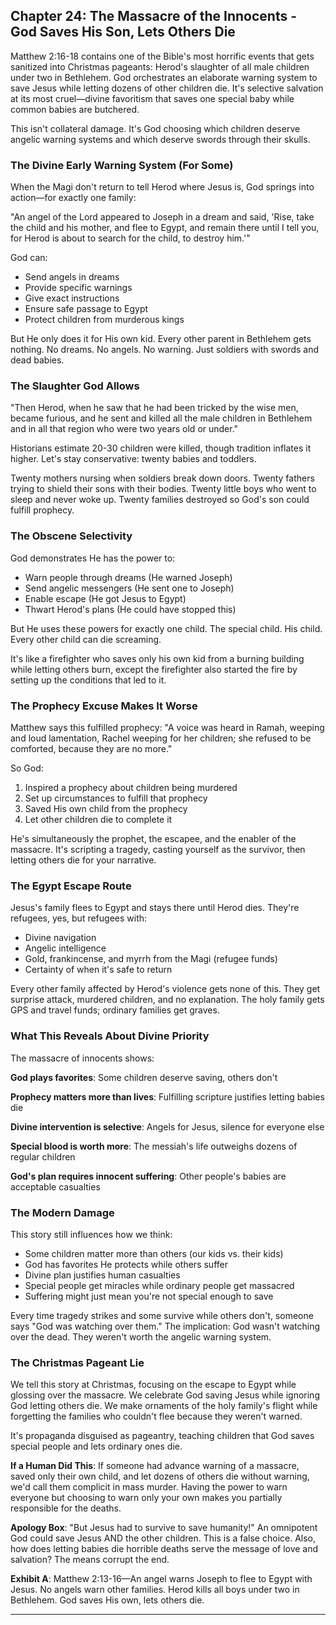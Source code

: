 ## Chapter 24: The Massacre of the Innocents - God Saves His Son, Lets Others Die

Matthew 2:16-18 contains one of the Bible's most horrific events that gets sanitized into Christmas pageants: Herod's slaughter of all male children under two in Bethlehem. God orchestrates an elaborate warning system to save Jesus while letting dozens of other children die. It's selective salvation at its most cruel—divine favoritism that saves one special baby while common babies are butchered.

This isn't collateral damage. It's God choosing which children deserve angelic warning systems and which deserve swords through their skulls.

### The Divine Early Warning System (For Some)

When the Magi don't return to tell Herod where Jesus is, God springs into action—for exactly one family:

"An angel of the Lord appeared to Joseph in a dream and said, 'Rise, take the child and his mother, and flee to Egypt, and remain there until I tell you, for Herod is about to search for the child, to destroy him.'"

God can:
- Send angels in dreams
- Provide specific warnings
- Give exact instructions
- Ensure safe passage to Egypt
- Protect children from murderous kings

But He only does it for His own kid. Every other parent in Bethlehem gets nothing. No dreams. No angels. No warning. Just soldiers with swords and dead babies.

### The Slaughter God Allows

"Then Herod, when he saw that he had been tricked by the wise men, became furious, and he sent and killed all the male children in Bethlehem and in all that region who were two years old or under."

Historians estimate 20-30 children were killed, though tradition inflates it higher. Let's stay conservative: twenty babies and toddlers.

Twenty mothers nursing when soldiers break down doors.
Twenty fathers trying to shield their sons with their bodies.
Twenty little boys who went to sleep and never woke up.
Twenty families destroyed so God's son could fulfill prophecy.

### The Obscene Selectivity

God demonstrates He has the power to:
- Warn people through dreams (He warned Joseph)
- Send angelic messengers (He sent one to Joseph)
- Enable escape (He got Jesus to Egypt)
- Thwart Herod's plans (He could have stopped this)

But He uses these powers for exactly one child. The special child. His child. Every other child can die screaming.

It's like a firefighter who saves only his own kid from a burning building while letting others burn, except the firefighter also started the fire by setting up the conditions that led to it.

### The Prophecy Excuse Makes It Worse

Matthew says this fulfilled prophecy: "A voice was heard in Ramah, weeping and loud lamentation, Rachel weeping for her children; she refused to be comforted, because they are no more."

So God:
1. Inspired a prophecy about children being murdered
2. Set up circumstances to fulfill that prophecy
3. Saved His own child from the prophecy
4. Let other children die to complete it

He's simultaneously the prophet, the escapee, and the enabler of the massacre. It's scripting a tragedy, casting yourself as the survivor, then letting others die for your narrative.

### The Egypt Escape Route

Jesus's family flees to Egypt and stays there until Herod dies. They're refugees, yes, but refugees with:
- Divine navigation
- Angelic intelligence
- Gold, frankincense, and myrrh from the Magi (refugee funds)
- Certainty of when it's safe to return

Every other family affected by Herod's violence gets none of this. They get surprise attack, murdered children, and no explanation. The holy family gets GPS and travel funds; ordinary families get graves.

### What This Reveals About Divine Priority

The massacre of innocents shows:

**God plays favorites**: Some children deserve saving, others don't

**Prophecy matters more than lives**: Fulfilling scripture justifies letting babies die

**Divine intervention is selective**: Angels for Jesus, silence for everyone else

**Special blood is worth more**: The messiah's life outweighs dozens of regular children

**God's plan requires innocent suffering**: Other people's babies are acceptable casualties

### The Modern Damage

This story still influences how we think:

- Some children matter more than others (our kids vs. their kids)
- God has favorites He protects while others suffer
- Divine plan justifies human casualties
- Special people get miracles while ordinary people get massacred
- Suffering might just mean you're not special enough to save

Every time tragedy strikes and some survive while others don't, someone says "God was watching over them." The implication: God wasn't watching over the dead. They weren't worth the angelic warning system.

### The Christmas Pageant Lie

We tell this story at Christmas, focusing on the escape to Egypt while glossing over the massacre. We celebrate God saving Jesus while ignoring God letting others die. We make ornaments of the holy family's flight while forgetting the families who couldn't flee because they weren't warned.

It's propaganda disguised as pageantry, teaching children that God saves special people and lets ordinary ones die.

**If a Human Did This**: If someone had advance warning of a massacre, saved only their own child, and let dozens of others die without warning, we'd call them complicit in mass murder. Having the power to warn everyone but choosing to warn only your own makes you partially responsible for the deaths.

**Apology Box**: "But Jesus had to survive to save humanity!"
An omnipotent God could save Jesus AND the other children. This is a false choice. Also, how does letting babies die horrible deaths serve the message of love and salvation? The means corrupt the end.

**Exhibit A**: Matthew 2:13-16—An angel warns Joseph to flee to Egypt with Jesus. No angels warn other families. Herod kills all boys under two in Bethlehem. God saves His own, lets others die.

---
